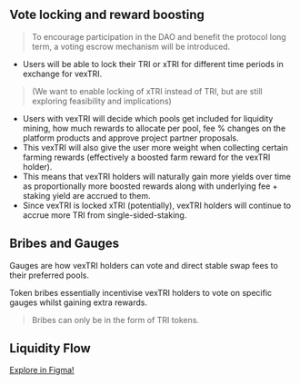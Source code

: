 ## Vote locking and reward boosting

> To encourage participation in the DAO and benefit the protocol long term, a voting escrow mechanism will be introduced.

- Users will be able to lock their TRI or xTRI for different time periods in exchange for vexTRI.

> (We want to enable locking of xTRI instead of TRI, but are still exploring feasibility and implications)

- Users with vexTRI will decide which pools get included for liquidity mining, how much rewards to allocate per pool, fee % changes on the platform products and approve project partner proposals.
- This vexTRI will also give the user more weight when collecting certain farming rewards (effectively a boosted farm reward for the vexTRI holder).
- This means that vexTRI holders will naturally gain more yields over time as proportionally more boosted rewards along with underlying fee + staking yield are accrued to them.
- Since vexTRI is locked xTRI (potentially), vexTRI holders will continue to accrue more TRI from single-sided-staking.

## Bribes and Gauges

Gauges are how vexTRI holders can vote and direct stable swap fees to their preferred pools.

Token bribes essentially incentivise vexTRI holders to vote on specific gauges whilst gaining extra rewards.

> Bribes can only be in the form of TRI tokens.

## Liquidity Flow

[Explore in Figma!](https://www.figma.com/file/j3LDJ1EolqL9uDzbLM1L7e/vexTRI?node-id=0%3A1)
